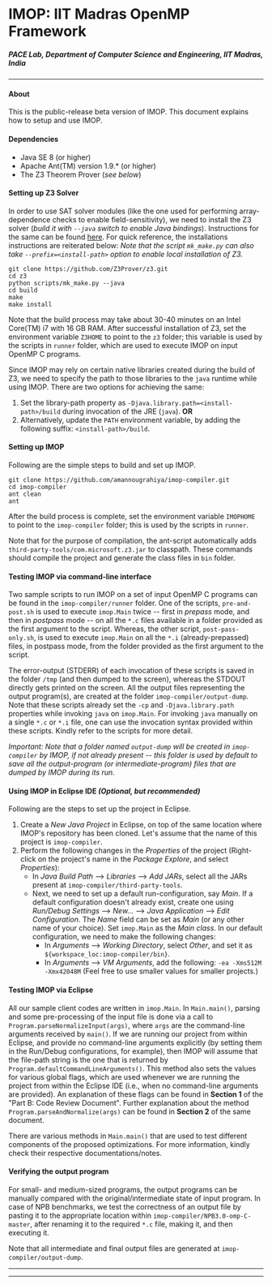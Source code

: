 # IMOP: IIT Madras OpenMP Framework #
##### PACE Lab, Department of Computer Science and Engineering, IIT Madras, India #####
***
#### About
This is the public-release beta version of IMOP. This document explains how to setup and use IMOP.

#### Dependencies
- Java SE 8 (or higher)
- Apache Ant(TM) version 1.9.* (or higher)
- The Z3 Theorem Prover (*see below*)

#### Setting up Z3 Solver
In order to use SAT solver modules (like the one used for performing array-dependence checks to enable field-sensitivity), we need to install the Z3 solver (*build it with `--java` switch to enable Java bindings*). Instructions for the same can be found [here](https://github.com/Z3Prover/z3#z3-bindings).
For quick reference, the installations instructions are reiterated below:
*Note that the script `mk_make.py` can also take `--prefix=<install-path>` option to enable local installation of Z3.*
```
git clone https://github.com/Z3Prover/z3.git
cd z3
python scripts/mk_make.py --java
cd build
make    
make install
```
Note that the build process may take about 30-40 minutes on an Intel Core(TM) i7 with 16 GB RAM.
After successful installation of Z3, set the environment variable `Z3HOME` to point to the `z3` folder; this variable is used by the scripts in `runner` folder, which are used to execute IMOP on input OpenMP C programs.

Since IMOP may rely on certain native libraries created during the build of Z3, we need to specify the path to those libraries to the `java` runtime while using IMOP. There are two options for achieving the same:
1. Set the library-path property as `-Djava.library.path=<install-path>/build` during invocation of the JRE (`java`).
**OR**
2. Alternatively, update the `PATH` environment variable, by adding the following suffix: `<install-path>/build`.

#### Setting up IMOP

Following are the simple steps to build and set up IMOP.
```
git clone https://github.com/amannougrahiya/imop-compiler.git
cd imop-compiler
ant clean
ant
```
After the build process is complete, set the environment variable `IMOPHOME` to point to the `imop-compiler` folder; this is used by the scripts in `runner`.

Note that for the purpose of compilation, the ant-script automatically adds `third-party-tools/com.microsoft.z3.jar` to classpath.
These commands should compile the project and generate the class files in `bin` folder.

#### Testing IMOP via command-line interface ####
Two sample scripts to run IMOP on a set of input OpenMP C programs can be found in the `imop-compiler/runner` folder. One of the scripts, `pre-and-post.sh` is used to execute `imop.Main` twice -- first in *prepass* mode, and then in *postpass* mode -- on all the `*.c` files available in a folder provided as the first argument to the script.
Whereas, the other script, `post-pass-only.sh`, is used to execute `imop.Main` on all the `*.i` (already-prepassed) files, in postpass mode, from the folder provided as the first argument to the script.

The error-output (STDERR) of each invocation of these scripts is saved in the folder `/tmp` (and then dumped to the screen), whereas the STDOUT directly gets printed on the screen. All the output files representing the output program(s), are created at the folder `imop-compiler/output-dump`.
Note that these scripts already set the `-cp` and `-Djava.library.path` properties while invoking `java` on `imop.Main`. For invoking `java` manually on a single `*.c` or `*.i` file, one can use the invocation syntax provided within these scripts. Kindly refer to the scripts for more detail.

*Important: Note that a folder named `output-dump` will be created in `imop-compiler` by IMOP, if not already present -- this folder is used by default to save all the output-program (or intermediate-program) files that are dumped by IMOP during its run.*

#### Using IMOP in Eclipse IDE *(Optional, but recommended)*
Following are the steps to set up the project in Eclipse.
1. Create a *New Java Project* in Eclipse, on top of the same location where IMOP's repository has been cloned. Let's assume that the name of this project is `imop-compiler`.
2. Perform the following changes in the *Properties* of the project (Right-click on the project's name in the *Package Explore*, and select *Properties*):
    * In *Java Build Path* --> *Libraries* --> *Add JARs*, select all the JARs present at `imop-compiler/third-party-tools`.
    * Next, we need to set up a default run-configuration, say *Main*.
    If a default configuration doesn't already exist, create one using *Run/Debug Settings* --> *New...* --> *Java Application* --> *Edit Configuration*. The *Name* field can be set as *Main* (or any other name of your choice). Set `imop.Main` as the *Main class*.
    In our default configuration, we need to make the following changes:
        * In *Arguments* --> *Working Directory*, select *Other*, and set it as `${workspace_loc:imop-compiler/bin}`.
        * In *Arguments* --> *VM Arguments*, add the following: `-ea -Xms512M -Xmx42048M` (Feel free to use smaller values for smaller projects.)
    
#### Testing IMOP via Eclipse ####
All our sample client codes are written in `imop.Main`. In `Main.main()`, parsing and some pre-processing of the input file is done via a call to `Program.parseNormalizeInput(args)`, where `args` are the command-line arguments received by `main()`.
If we are running our project from within Eclipse, and provide no command-line arguments explicitly (by setting them in the Run/Debug configurations, for example), then IMOP will assume that the file-path string is the one that is returned by `Program.defaultCommandLineArguments()`. This method also sets the values for various global flags, which are used whenever we are running the project from within the Eclipse IDE (i.e., when no command-line arguments are provided). An explanation of these flags can be found in **Section 1** of the "Part B: Code Review Document". Further explanation about the method `Program.parseAndNormalize(args)` can be found in **Section 2** of the same document.

There are various methods in `Main.main()` that are used to test different components of the proposed optimizations. For more information, kindly check their respective documentations/notes.

#### Verifying the output program ####
For small- and medium-sized programs, the output programs can be manually compared with the original/intermediate state of input program. In case of NPB benchmarks, we test the correctness of an output file by pasting it to the appropriate location within `imop-compiler/NPB3.0-omp-C-master`, after renaming it to the required `*.c` file, making it, and then executing it.

Note that all intermediate and final output files are generated at `imop-compiler/output-dump`. 
   
    

***
***
